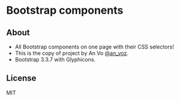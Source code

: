 Bootstrap components
=================

## About

* All Bootstrap components on one page with their CSS selectors! 
* This is the copy of project by An Vo [@an_voz](https://twitter.com/an_voz). 
* Bootstrap 3.3.7 with Glyphicons.

## License 
MIT 


